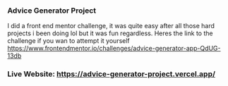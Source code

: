 ### Advice Generator Project

I did a front end mentor challenge, it was quite easy after all those hard projects i been doing lol but it was fun regardless.
Heres the link to the challenge if you wan to attempt it yourself https://www.frontendmentor.io/challenges/advice-generator-app-QdUG-13db 


### Live Website: https://advice-generator-project.vercel.app/ 
